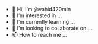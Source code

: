 - 👋 Hi, I’m @vahid420min
- 👀 I’m interested in ...
- 🌱 I’m currently learning ...
- 💞️ I’m looking to collaborate on ...
- 📫 How to reach me ...

<!---
vahid420min/vahid420min is a ✨ special ✨ repository because its `README.md` (this file) appears on your GitHub profile.
You can click the Preview link to take a look at your changes.
--->
